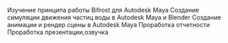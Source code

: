 Изучение принципа работы Bifrost для Autodesk Maya
Создание симуляции движения частиц воды в Autodesk Maya и Blender
Создание анимации и рендер сцены в Autodesk Maya
Проработка отчетности
Проработка презентации,озвучка
